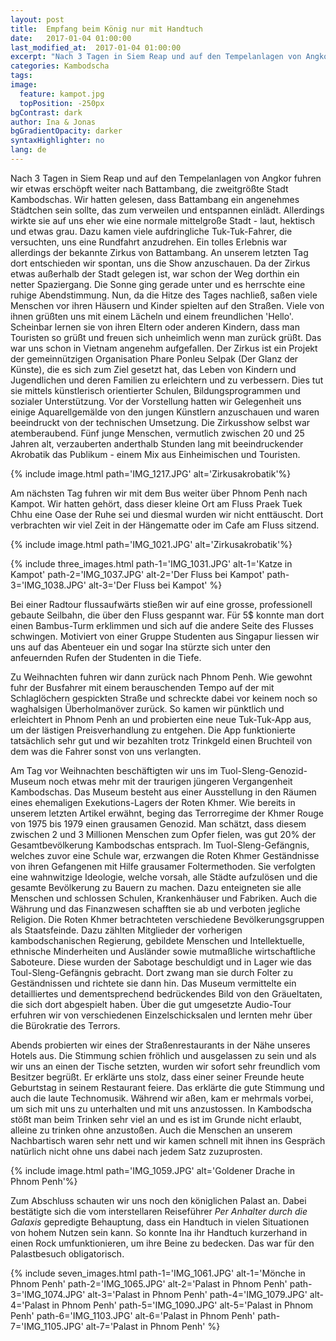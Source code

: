 ```yaml
---
layout: post
title:  Empfang beim König nur mit Handtuch
date:   2017-01-04 01:00:00
last_modified_at:  2017-01-04 01:00:00
excerpt: "Nach 3 Tagen in Siem Reap und auf den Tempelanlagen von Angkor fuhren wir etwas erschöpft weiter nach Battambang ..."
categories: Kambodscha
tags:
image:
  feature: kampot.jpg
  topPosition: -250px
bgContrast: dark
author: Ina & Jonas
bgGradientOpacity: darker
syntaxHighlighter: no
lang: de
---
```

Nach 3 Tagen in Siem Reap und auf den Tempelanlagen von Angkor fuhren wir etwas erschöpft weiter nach Battambang, die zweitgrößte Stadt Kambodschas. Wir hatten gelesen, dass Battambang ein angenehmes Städtchen sein sollte, das zum verweilen und entspannen einlädt. Allerdings wirkte sie auf uns eher wie eine normale mittelgroße Stadt - laut, hektisch und etwas grau. Dazu kamen viele aufdringliche Tuk-Tuk-Fahrer, die versuchten, uns eine Rundfahrt anzudrehen. Ein tolles Erlebnis war allerdings der bekannte Zirkus von Battambang. An unserem letzten Tag dort entschieden wir spontan, uns die Show anzuschauen. Da der Zirkus etwas außerhalb der Stadt gelegen ist, war schon der Weg dorthin ein netter Spaziergang. Die Sonne ging gerade unter und es herrschte eine ruhige Abendstimmung. Nun, da die Hitze des Tages nachließ, saßen viele Menschen vor ihren Häusern und Kinder spielten auf den Straßen. Viele von ihnen grüßten uns mit einem Lächeln und einem freundlichen 'Hello'. Scheinbar lernen sie von ihren Eltern oder anderen Kindern, dass man Touristen so grüßt und freuen sich unheimlich wenn man zurück grüßt. Das war uns schon in Vietnam angenehm aufgefallen.  Der Zirkus ist ein Projekt der gemeinnützigen Organisation Phare Ponleu Selpak (Der Glanz der Künste), die es sich zum Ziel gesetzt hat, das Leben von Kindern und Jugendlichen und deren Familien zu erleichtern und zu verbessern. Dies tut sie mittels künstlerisch orientierter Schulen, Bildungsprogrammen und sozialer Unterstützung. Vor der Vorstellung hatten wir Gelegenheit uns einige Aquarellgemälde von den jungen Künstlern anzuschauen und waren beeindruckt von der technischen Umsetzung. Die Zirkusshow selbst war atemberaubend. Fünf junge Menschen, vermutlich zwischen 20 und 25 Jahren alt, verzauberten anderthalb Stunden lang mit beeindruckender Akrobatik das Publikum - einem Mix aus Einheimischen und Touristen.

{% include image.html path='IMG_1217.JPG' alt='Zirkusakrobatik'%}

Am nächsten Tag fuhren wir mit dem Bus weiter über Phnom Penh nach Kampot. Wir hatten gehört, dass dieser kleine Ort am Fluss Praek Tuek Chhu eine Oase der Ruhe sei und diesmal wurden wir nicht enttäuscht. Dort verbrachten wir viel Zeit in der Hängematte oder im Cafe am Fluss sitzend.

{% include image.html path='IMG_1021.JPG' alt='Zirkusakrobatik'%}

{% include three_images.html path-1='IMG_1031.JPG' alt-1='Katze in Kampot'
                            path-2='IMG_1037.JPG' alt-2='Der Fluss bei Kampot'
                            path-3='IMG_1038.JPG' alt-3='Der Fluss bei Kampot' %}

Bei einer Radtour flussaufwärts stießen wir auf eine grosse, professionell gebaute Seilbahn, die über den Fluss gespannt war. Für 5$ konnte man dort einen Bambus-Turm erklimmen und sich auf die andere Seite des Flusses schwingen. Motiviert von einer Gruppe Studenten aus Singapur liessen wir uns auf das Abenteuer ein und sogar Ina stürzte sich unter den anfeuernden Rufen der Studenten in die Tiefe.

Zu Weihnachten fuhren wir dann zurück nach Phnom Penh. Wie gewohnt fuhr der Busfahrer mit einem berauschenden Tempo auf der mit Schlaglöchern gespickten Straße und schreckte dabei vor keinem noch so waghalsigen Überholmanöver zurück. So kamen wir pünktlich und erleichtert in Phnom Penh an und probierten eine neue Tuk-Tuk-App aus, um der lästigen Preisverhandlung zu entgehen. Die App funktionierte tatsächlich sehr gut und wir bezahlten trotz Trinkgeld einen Bruchteil von dem was die Fahrer sonst von uns verlangten.

Am Tag vor Weihnachten beschäftigten wir uns im Tuol-Sleng-Genozid-Museum noch etwas mehr mit der traurigen jüngeren Vergangenheit Kambodschas. Das Museum besteht aus einer Ausstellung in den Räumen eines ehemaligen Exekutions-Lagers der Roten Khmer. Wie bereits in unserem letzten Artikel erwähnt, beging das Terrorregime der Khmer Rouge von 1975 bis 1979 einen grausamen Genozid. Man schätzt, dass diesem zwischen 2 und 3 Millionen Menschen zum Opfer fielen, was gut 20% der Gesamtbevölkerung Kambodschas entsprach. Im Tuol-Sleng-Gefängnis, welches zuvor eine  Schule war, erzwangen die Roten Khmer Geständnisse von ihren Gefangenen mit Hilfe grausamer Foltermethoden. Sie verfolgten eine wahnwitzige Ideologie, welche vorsah, alle Städte aufzulösen und die gesamte Bevölkerung zu Bauern zu machen. Dazu enteigneten sie alle Menschen und schlossen Schulen, Krankenhäuser und Fabriken. Auch die Währung und das Finanzwesen schafften sie ab und verboten jegliche Religion.
Die Roten Khmer betrachteten verschiedene Bevölkerungsgruppen als Staatsfeinde. Dazu zählten Mitglieder der vorherigen kambodschanischen Regierung, gebildete Menschen und Intellektuelle, ethnische Minderheiten und Ausländer sowie mutmaßliche wirtschaftliche Saboteure. Diese wurden der Sabotage beschuldigt und in Lager wie das Toul-Sleng-Gefängnis gebracht. Dort zwang man sie durch Folter zu Geständnissen und richtete sie dann hin.
Das Museum vermittelte ein detailliertes und dementsprechend bedrückendes Bild von den Gräueltaten, die sich dort abgespielt haben. Über die gut umgesetzte Audio-Tour erfuhren wir von verschiedenen Einzelschicksalen und lernten mehr über die Bürokratie des Terrors.

Abends probierten wir eines der Straßenrestaurants in der Nähe unseres Hotels aus. Die Stimmung schien fröhlich und ausgelassen zu sein und als wir uns an einen der Tische setzten, wurden wir sofort sehr freundlich vom Besitzer begrüßt. Er erklärte uns stolz, dass einer seiner Freunde heute Geburtstag in seinem Restaurant feiere. Das erklärte die gute Stimmung und auch die laute Technomusik. Während wir aßen, kam er mehrmals vorbei, um sich mit uns zu unterhalten und mit uns anzustossen. In Kambodscha stößt man beim Trinken sehr viel an und es ist im Grunde nicht erlaubt, alleine zu trinken ohne anzustoßen. Auch die Menschen an unserem Nachbartisch waren sehr nett und wir kamen schnell mit ihnen ins Gespräch natürlich nicht ohne uns dabei nach jedem Satz zuzuprosten.

{% include image.html path='IMG_1059.JPG' alt='Goldener Drache in Phnom Penh'%}

Zum Abschluss schauten wir uns noch den königlichen Palast an. Dabei bestätigte sich die vom interstellaren Reiseführer _Per Anhalter durch die Galaxis_ gepredigte Behauptung, dass ein Handtuch in vielen Situationen von hohem Nutzen sein kann. So konnte Ina ihr Handtuch kurzerhand in einen Rock umfunktionieren, um ihre Beine zu bedecken. Das war für den Palastbesuch obligatorisch.


{% include seven_images.html path-1='IMG_1061.JPG' alt-1='Mönche in Phnom Penh'
                            path-2='IMG_1065.JPG' alt-2='Palast in Phnom Penh'
                            path-3='IMG_1074.JPG' alt-3='Palast in Phnom Penh'
                            path-4='IMG_1079.JPG' alt-4='Palast in Phnom Penh'
                            path-5='IMG_1090.JPG' alt-5='Palast in Phnom Penh'
                            path-6='IMG_1103.JPG' alt-6='Palast in Phnom Penh'
                            path-7='IMG_1105.JPG' alt-7='Palast in Phnom Penh' %}
